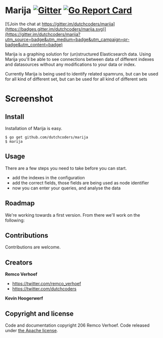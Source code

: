 # Marija [![Gitter](https://badges.gitter.im/Join%20Chat.svg)](https://gitter.im/dutchcoders/marija?utm_source=badge&utm_medium=badge&utm_campaign=&utm_campaign=pr-badge&utm_content=badge) [![Go Report Card](https://goreportcard.com/badge/dutchcoders/marija)](https://goreportcard.com/report/dutchcoders/marija)

[![Join the chat at https://gitter.im/dutchcoders/marija](https://badges.gitter.im/dutchcoders/marija.svg)](https://gitter.im/dutchcoders/marija?utm_source=badge&utm_medium=badge&utm_campaign=pr-badge&utm_content=badge)

Marija is a graphing solution for (un)structured Elasticsearch data. Using Marija you'll be able to see connections 
between data of different indexes and datasources without any modifications to your data or index.

Currently Marija is being used to identify related spamruns, but can be used for all kind of different set, but can be used for all kind of different sets

# Screenshot

## Install

Installation of Marija is easy.

```
$ go get github.com/dutchcoders/marija
$ marija
```

## Usage

There are a few steps you need to take before you can start.

* add the indexes in the configuration
* add the correct fields, those fields are being used as node identifier
* now you can enter your queries, and analyse the data


## Roadmap

We're working towards a first version. From there we'll work on the following:

## Contributions

Contributions are welcome.

## Creators

**Remco Verhoef**
- <https://twitter.com/remco_verhoef>
- <https://twitter.com/dutchcoders>

**Kevin Hoogerwerf**

## Copyright and license

Code and documentation copyright 206 Remco Verhoef.
Code released under [the Apache license](LICENSE).

